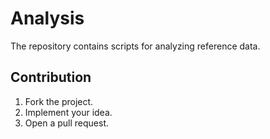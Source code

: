 # Analysis

The repository contains scripts for analyzing reference data.

## Contribution

1. Fork the project.
2. Implement your idea.
3. Open a pull request.
